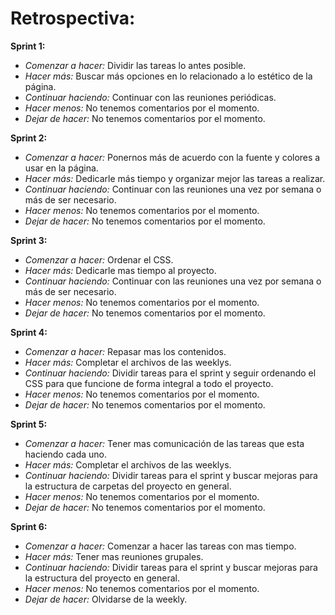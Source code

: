 # Retrospectiva:

**Sprint 1:**

* *Comenzar a hacer:* Dividir las tareas lo antes posible.
* *Hacer más:* Buscar más opciones en lo relacionado a lo estético de la página.
* *Continuar haciendo:* Continuar con las reuniones periódicas.
* *Hacer menos:* No tenemos comentarios por el momento.
* *Dejar de hacer:* No tenemos comentarios por el momento.

**Sprint 2:**

* *Comenzar a hacer:* Ponernos más de acuerdo con la fuente y colores a usar en la página.
* *Hacer más:* Dedicarle más tiempo y organizar mejor las tareas a realizar.
* *Continuar haciendo:* Continuar con las reuniones una vez por semana o más de ser necesario.
* *Hacer menos:* No tenemos comentarios por el momento.
* *Dejar de hacer:* No tenemos comentarios por el momento.


**Sprint 3:**

* *Comenzar a hacer:* Ordenar el CSS.
* *Hacer más:* Dedicarle mas tiempo al proyecto.
* *Continuar haciendo:* Continuar con las reuniones una vez por semana o más de ser necesario.
* *Hacer menos:* No tenemos comentarios por el momento.
* *Dejar de hacer:* No tenemos comentarios por el momento.


**Sprint 4:**

* *Comenzar a hacer:* Repasar mas los contenidos.
* *Hacer más:* Completar el archivos de las weeklys.
* *Continuar haciendo:* Dividir tareas para el sprint y seguir ordenando el CSS para que funcione de forma integral a todo el proyecto.
* *Hacer menos:* No tenemos comentarios por el momento.
* *Dejar de hacer:* No tenemos comentarios por el momento.

**Sprint 5:**

* *Comenzar a hacer:* Tener mas comunicación de las tareas que esta haciendo cada uno.
* *Hacer más:* Completar el archivos de las weeklys.
* *Continuar haciendo:* Dividir tareas para el sprint y buscar mejoras para la estructura de carpetas del proyecto en general.
* *Hacer menos:*  No tenemos comentarios por el momento.
* *Dejar de hacer:* No tenemos comentarios por el momento.

**Sprint 6:**

* *Comenzar a hacer:* Comenzar a hacer las tareas con mas tiempo.
* *Hacer más:* Tener mas reuniones grupales.
* *Continuar haciendo:* Dividir tareas para el sprint y buscar mejoras para la estructura del proyecto en general.
* *Hacer menos:*  No tenemos comentarios por el momento.
* *Dejar de hacer:* Olvidarse de la weekly.
